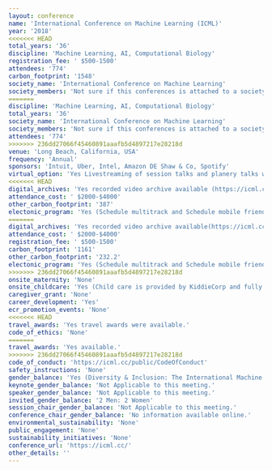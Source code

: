```yaml
---
layout: conference 
name: 'International Conference on Machine Learning (ICML)'
year: '2018'
<<<<<<< HEAD
total_years: '36'
discipline: 'Machine Learning, AI, Computational Biology'
registration_fee: ' $500-1500'
attendees: '774'
carbon_footprint: '1548'
society_name: 'International Conference on Machine Learning'
society_members: 'Not sure if this conferences is attached to a society'
=======
discipline: 'Machine Learning, AI, Computational Biology'
total_years: '36'
society_name: 'International Conference on Machine Learning'
society_members: 'Not sure if this conferences is attached to a society'
attendees: '774'
>>>>>>> 236dd27066f45460891aaafb5d4897217e28218d
venue: 'Long Beach, California, USA'
frequency: 'Annual'
sponsors: 'Intuit, Uber, Intel, Amazon DE Shaw & Co, Spotify'
virtual_option: 'Yes Livestreaming of session talks and planery talks was done on Facebook'
<<<<<<< HEAD
digital_archives: 'Yes recorded video archive available (https://icml.cc/Conferences/2019/Videos)'
attendance_cost: ' $2000-$4000'
other_carbon_footprint: '387'
electonic_program: 'Yes (Schedule multitrack and Schedule mobile friendly program books were provided).'
=======
digital_archives: 'Yes recorded video archive available(https://icml.cc/Conferences/2019/Videos)'
attendance_cost: ' $2000-$4000'
registration_fee: ' $500-1500'
carbon_footprint: '1161'
other_carbon_footprint: '232.2'
electonic_program: 'Yes (Schedule multitrack and Schedule mobile friendly program books).'
>>>>>>> 236dd27066f45460891aaafb5d4897217e28218d
onsite_maternity: 'None'
onsite_childcare: 'Yes (Child care is provided by KiddieCorp and fully sponsored. The program is for children ages 6 months through 12 years old and will be located at the Congress Center. Snacks and water will be provided. Medication (including sunscreen) will NOT be administered by KiddieCorp management or staff. Register early as availability is limited and handled on a first-come, first-served basis. KiddieCorp must receive the registration form to hold any advance reservations. You are also welcome to register on-site, however, there is no guarantee and it is not recommended. Children under the age of 14 must be accompanied by an adult at all times and are limited to the common areas and the sponsor hall. Strollers are permitted in common areas and in the sponsor hall, but only if there is a child in the stroller at all times. Children 14 years and older shall purchase a registration at the student rate. Parents and/or authorized guardians are responsible for students attending the conference. ICML assumes no more responsibilities for the students than any other attendees at the conference. Rules on children being allowed into areas where alcohol is being served will depend on the conference venue rules and security hired to manage the event.)'
caregiver_grant: 'None'
career_development: 'Yes'
ecr_promotion_events: 'None'
<<<<<<< HEAD
travel_awards: 'Yes travel awards were available.'
code_of_ethics: 'None'
=======
travel_awards: 'Yes available.'
>>>>>>> 236dd27066f45460891aaafb5d4897217e28218d
code_of_conduct: 'https://icml.cc/public/CodeOfConduct'
safety_instructions: 'None'
gender_balance: 'Yes (Diversity & Inclusion: The International Machine Learning Conference is taking seriously questions of diversity, equity, and inclusion in our conference. Our efforts are building on several grassroots efforts from the Women in Machine Learning, Black in AI, Queer in AI, Jews in AI, {Dis}abilities in AI, and LatinX in AI.  ICML is working to expand these efforts to make the conference as welcoming as possible to all. In addition to hosting diversity-related events, the conference is also making and considering structural changes. These include a new Code of Conduct introduced in 2018. We are actively working to make the conference event itself more inclusive, including supporting childcare, nursing mothers, attendees with disabilities, and gender inclusive measures.  We are also exploring options with the venue and caterers to ensure that everyone can have a positive, equitable conference experience.)'
keynote_gender_balance: 'Not Applicable to this meeting.'
speaker_gender_balance: 'Not Applicable to this meeting.'
invited_gender_balance: '2 Men: 2 Women'
session_chair_gender_balance: 'Not Applicable to this meeting.'
conference_chair_gender_balance: 'No information available online.'
environmental_sustainability: 'None'
public_engagement: 'None'
sustainability_initiatives: 'None'
conference_url: 'https://icml.cc/'
other_details: ''
---
```

